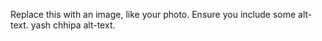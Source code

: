Replace this with an image, like your photo. Ensure you include some alt-text.
yash chhipa alt-text.

